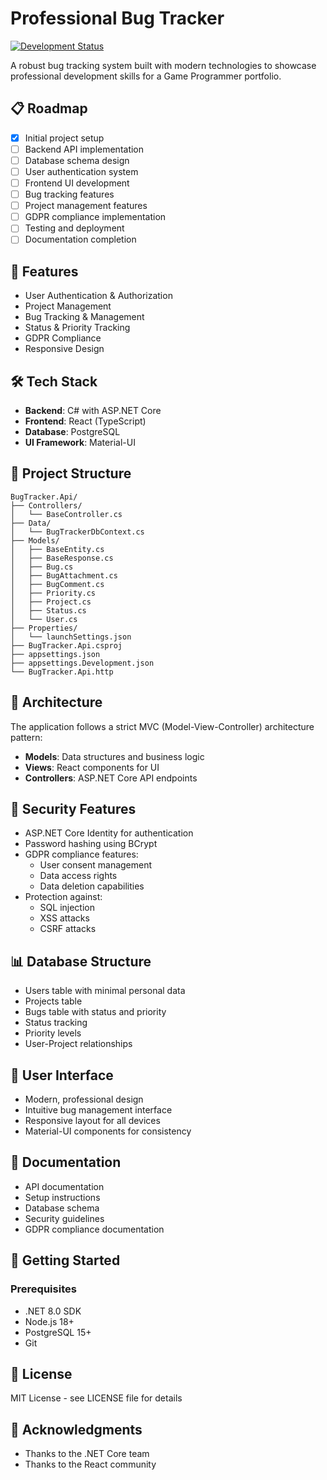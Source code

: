 # Professional Bug Tracker

[![Development Status](https://img.shields.io/badge/Development-Active-brightgreen)](https://github.com/LouisJoly/Bug_Tracker)

A robust bug tracking system built with modern technologies to showcase professional development skills for a Game Programmer portfolio.

## 📋 Roadmap

- [x] Initial project setup
- [ ] Backend API implementation
- [ ] Database schema design
- [ ] User authentication system
- [ ] Frontend UI development
- [ ] Bug tracking features
- [ ] Project management features
- [ ] GDPR compliance implementation
- [ ] Testing and deployment
- [ ] Documentation completion

## 🚀 Features

- User Authentication & Authorization
- Project Management
- Bug Tracking & Management
- Status & Priority Tracking
- GDPR Compliance
- Responsive Design

## 🛠️ Tech Stack

- **Backend**: C# with ASP.NET Core
- **Frontend**: React (TypeScript)
- **Database**: PostgreSQL
- **UI Framework**: Material-UI

## 📁 Project Structure

```
BugTracker.Api/
├── Controllers/
│   └── BaseController.cs
├── Data/
│   └── BugTrackerDbContext.cs
├── Models/
│   ├── BaseEntity.cs
│   ├── BaseResponse.cs
│   ├── Bug.cs
│   ├── BugAttachment.cs
│   ├── BugComment.cs
│   ├── Priority.cs
│   ├── Project.cs
│   ├── Status.cs
│   └── User.cs
├── Properties/
│   └── launchSettings.json
├── BugTracker.Api.csproj
├── appsettings.json
├── appsettings.Development.json
└── BugTracker.Api.http
```

## 📱 Architecture

The application follows a strict MVC (Model-View-Controller) architecture pattern:

- **Models**: Data structures and business logic
- **Views**: React components for UI
- **Controllers**: ASP.NET Core API endpoints

## 🔐 Security Features

- ASP.NET Core Identity for authentication
- Password hashing using BCrypt
- GDPR compliance features:
  - User consent management
  - Data access rights
  - Data deletion capabilities
- Protection against:
  - SQL injection
  - XSS attacks
  - CSRF attacks

## 📊 Database Structure

- Users table with minimal personal data
- Projects table
- Bugs table with status and priority
- Status tracking
- Priority levels
- User-Project relationships

## 🎨 User Interface

- Modern, professional design
- Intuitive bug management interface
- Responsive layout for all devices
- Material-UI components for consistency

## 📝 Documentation

- API documentation
- Setup instructions
- Database schema
- Security guidelines
- GDPR compliance documentation

## 🚀 Getting Started

### Prerequisites

- .NET 8.0 SDK
- Node.js 18+
- PostgreSQL 15+
- Git

## 📝 License

MIT License - see LICENSE file for details

## 🙏 Acknowledgments

- Thanks to the .NET Core team
- Thanks to the React community
